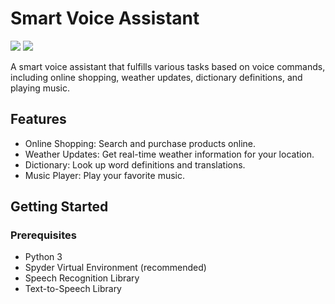 
# Smart Voice Assistant

[![](https://img.shields.io/badge/Python-3776AB?style=for-the-badge&logo=python&logoColor=white)](LICENSE) [![](https://img.shields.io/badge/Spyder%20Ide-FF0000?style=for-the-badge&logo=spyder%20ide&logoColor=white)](LICENSE) 

A smart voice assistant that fulfills various tasks based on voice commands, including online shopping, weather updates, dictionary definitions, and playing music.

## Features

- Online Shopping: Search and purchase products online.
- Weather Updates: Get real-time weather information for your location.
- Dictionary: Look up word definitions and translations.
- Music Player: Play your favorite music.

## Getting Started

### Prerequisites

- Python 3
- Spyder Virtual Environment (recommended)
- Speech Recognition Library
- Text-to-Speech Library


